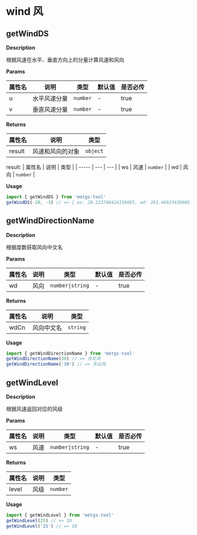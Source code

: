 # wind 风

## getWindDS
**Description**

根据风速在水平、垂直方向上的分量计算风速和风向

**Params**

| 属性名 | 说明 | 类型 | 默认值 | 是否必传 |
| ----- | --- | --- | ------ | ------ |
| u | 水平风速分量 | `number` | - | true |
| v | 垂直风速分量 | `number` | - | true |

**Returns**

| 属性名 | 说明 | 类型 |
| ----- | --- | --- |
| result | 风速和风向的对象 | `object` |

result:
| 属性名 | 说明 | 类型 |
| ----- | --- | --- |
| ws | 风速 | `number` |
| wd | 风向 | `number` |

**Usage**
```ts
import { getWindDS } from 'metgs-tool'
getWindDS(-20, -3) // => { ws: 20.223748416156685, wd: 261.46923439005184 }
```

## getWindDirectionName
**Description**

根据度数获取风向中文名

**Params**

| 属性名 | 说明 | 类型 | 默认值 | 是否必传 |
| ----- | --- | --- | ------ | ------ |
| wd | 风向 | `number\|string` | - | true |

**Returns**

| 属性名 | 说明 | 类型 |
| ----- | --- | --- |
| wdCn | 风向中文名 | `string` |

**Usage**
```ts
import { getWindDirectionName } from 'metgs-tool'
getWindDirectionName(30) // => 东北风
getWindDirectionName('30') // => 东北风
```

## getWindLevel
**Description**

根据风速返回对应的风级

**Params**

| 属性名 | 说明 | 类型 | 默认值 | 是否必传 |
| ----- | --- | --- | ------ | ------ |
| ws | 风速 | `number\|string` | - | true |

**Returns**

| 属性名 | 说明 | 类型 |
| ----- | --- | --- |
| level | 风级 | `number` |

**Usage**
```ts
import { getWindLevel } from 'metgs-tool'
getWindLevel(25) // => 10
getWindLevel('25') // => 10
```